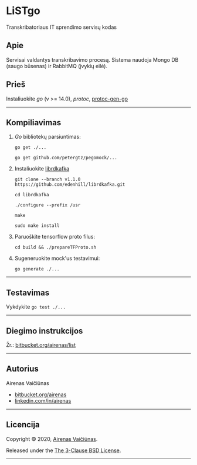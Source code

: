 
# LiSTgo

Transkribatoriaus IT sprendimo servisų kodas

## Apie

Servisai valdantys transkribavimo procesą. Sistema naudoja Mongo DB (saugo būsenas) ir RabbitMQ (įvykių eilė).

## Prieš

Instaliuokite *go* (v >= 14.0), *protoc*, [protoc-gen-go](https://grpc.io/docs/languages/go/quickstart/)

---

## Kompiliavimas

1. *Go* bibliotekų parsiuntimas:

    `go get ./...`

    `go get github.com/petergtz/pegomock/...`

1. Instaliuokite [librdkafka](https://github.com/confluentinc/confluent-kafka-go)

    `git clone --branch v1.1.0 https://github.com/edenhill/librdkafka.git`

    `cd librdkafka`

    `./configure --prefix /usr`

    `make`

    `sudo make install`

1. Paruoškite tensorflow proto filus:

    `cd build && ./prepareTFProto.sh`

1. Sugeneruokite mock'us testavimui:

    `go generate ./...`

---

## Testavimas

Vykdykite `go test ./...`

---

## Diegimo instrukcijos

Žr.: [bitbucket.org/airenas/list](https://bitbucket.org/airenas/list)

---

## Autorius

Airenas Vaičiūnas

- [bitbucket.org/airenas](https://bitbucket.org/airenas)
- [linkedin.com/in/airenas](https://www.linkedin.com/in/airenas/)

---

## Licencija

Copyright © 2020, [Airenas Vaičiūnas](https://bitbucket.org/airenas).

Released under the [The 3-Clause BSD License](LICENSE).

---
